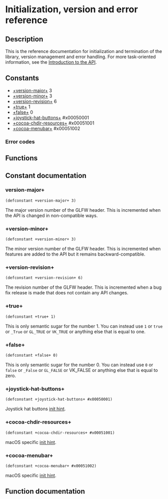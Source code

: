 
# Initialization, version and error reference

## Description

This is the reference documentation for initialization and termination of the library, version management and error handling. 
For more task-oriented information, see the [Introduction to the API](https://www.glfw.org/docs/latest/intro_guide.html).

## Constants

* [+version-major+](https://hectarea1996.github.io/cl-glfw/init-version-error.html#version-major+) 3
* [+version-minor+](https://hectarea1996.github.io/cl-glfw/init-version-error.html#+version-minor+) 3
* [+version-revision+](https://hectarea1996.github.io/cl-glfw/init-version-error.html#+version-revision+) 6 
* [+true+](https://hectarea1996.github.io/cl-glfw/init-version-error.html#+true+) 1
* [+false+](https://hectarea1996.github.io/cl-glfw/init-version-error.html#+false+) 0   
* [+joystick-hat-buttons+](https://hectarea1996.github.io/cl-glfw/init-version-error.html#+joystick-hat-buttons+) #x00050001
* [+cocoa-chdir-resources+](https://hectarea1996.github.io/cl-glfw/init-version-error.html#+cocoa-chdir-resources+) #x00051001    
* [+cocoa-menubar+](https://hectarea1996.github.io/cl-glfw/init-version-error.html#+cocoa-menubar+) #x00051002

### Error codes

## Functions

## Constant documentation

### version-major+

```
(defconstant +version-major+ 3) 
```

The major version number of the GLFW header. This is incremented when the API is changed in non-compatible ways.

### +version-minor+

```
(defconstant +version-minor+ 3)
```

The minor version number of the GLFW header. This is incremented when features are added to the API but it remains backward-compatible.

### +version-revision+

```
(defconstant +version-revision+ 6)
```

The revision number of the GLFW header. This is incremented when a bug fix release is made that does not contain any API changes.

### +true+

```
(defconstant +true+ 1)
```

This is only semantic sugar for the number 1. You can instead use `1` or `true` or `_True` or `GL_TRUE` or `VK_TRUE` or anything else that is equal to one.

### +false+

```
(defconstant +false+ 0)
```

This is only semantic sugar for the number 0. You can instead use `0` or `false` or `_False` or `GL_FALSE` or VK_FALSE or anything else that is equal to zero.

### +joystick-hat-buttons+

```
(defconstant +joystick-hat-buttons+ #x00050001)
```

Joystick hat buttons [init hint](https://www.glfw.org/docs/latest/intro_guide.html#GLFW_JOYSTICK_HAT_BUTTONS).

### +cocoa-chdir-resources+

```
(defconstant +cocoa-chdir-resources+ #x00051001)
```

macOS specific [init hint](https://www.glfw.org/docs/latest/intro_guide.html#GLFW_COCOA_CHDIR_RESOURCES_hint).

### +cocoa-menubar+

```
(defconstant +cocoa-menubar+ #x00051002)
```

macOS specific [init hint](https://www.glfw.org/docs/latest/intro_guide.html#GLFW_COCOA_MENUBAR_hint).

## Function documentation 
